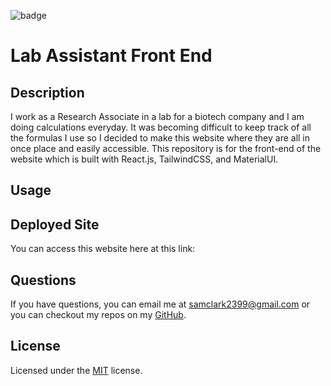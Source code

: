 

  <img src="https://img.shields.io/badge/license-MIT-blue" alt="badge"></img>
  
# Lab Assistant Front End
## Description
I work as a Research Associate in a lab for a biotech company and I am doing calculations everyday. It was becoming difficult to keep track of all the formulas I use so I decided to make this website where they are all in once place and easily accessible. This repository is for the front-end of the website which is built with React.js, TailwindCSS, and MaterialUI. 

## Usage


## Deployed Site
You can access this website here at this link: <br>


## Questions
If you have questions, you can email me at samclark2399@gmail.com or you can checkout my repos
on my <a href=https://github.com/sam-clark1>GitHub</a>.


  ## License
  Licensed under the 
  <a href=https://github.com/microsoft/vscode/blob/main/LICENSE.txt>MIT</a>
   license.
  

